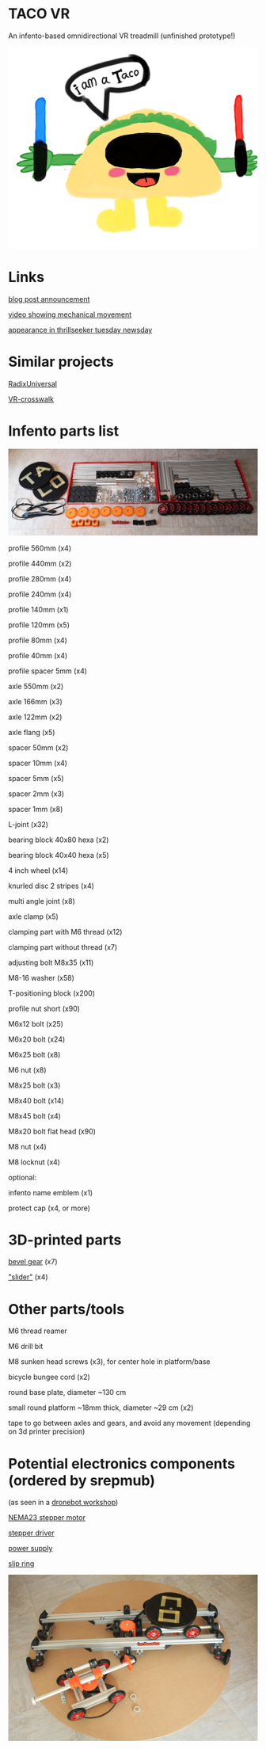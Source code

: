 # TACO VR
An infento-based omnidirectional VR treadmill (unfinished prototype!)

![Screenshot](logo.png)

# Links

[blog post announcement](http://blogfarts.blogspot.com/2022/03/taco-vr-infento-based-omnidirectional.html)

[video showing mechanical movement](https://www.youtube.com/watch?v=YHPXaN3H2HI)

[appearance in thrillseeker tuesday newsday](https://www.youtube.com/watch?v=JtDdllBYgaA)

# Similar projects

[RadixUniversal](https://www.youtube.com/watch?v=7YEqCsvkD60)

[VR-crosswalk](https://www.youtube.com/watch?v=GcSgNpcmdVs)

# Infento parts list

![parts](parts.jpg)

profile 560mm (x4)

profile 440mm (x2)

profile 280mm (x4)

profile 240mm (x4)

profile 140mm (x1)

profile 120mm (x5)

profile 80mm  (x4)

profile 40mm  (x4)

profile spacer 5mm (x4)

axle 550mm (x2)

axle 166mm (x3)

axle 122mm (x2)

axle flang (x5)

spacer 50mm (x2)

spacer 10mm (x4)

spacer 5mm  (x5)

spacer 2mm  (x3)

spacer 1mm  (x8)

L-joint (x32)

bearing block 40x80 hexa (x2)

bearing block 40x40 hexa (x5)

4 inch wheel (x14)

knurled disc 2 stripes (x4)

multi angle joint (x8)

axle clamp (x5)

clamping part with M6 thread (x12)

clamping part without thread (x7)

adjusting bolt M8x35 (x11)

M8-16 washer (x58)

T-positioning block (x200)

profile nut short (x90)

M6x12 bolt (x25)

M6x20 bolt (x24)

M6x25 bolt (x8)

M6 nut (x8)

M8x25 bolt (x3)

M8x40 bolt (x14)

M8x45 bolt (x4)

M8x20 bolt flat head (x90)

M8 nut (x4)

M8 locknut (x4)

optional:

infento name emblem (x1)

protect cap (x4, or more)

# 3D-printed parts

[bevel gear](https://www.thingiverse.com/thing:5179582) (x7)

["slider"](https://www.thingiverse.com/thing:5254832) (x4)

# Other parts/tools

M6 thread reamer

M6 drill bit

M8 sunken head screws (x3), for center hole in platform/base

bicycle bungee cord (x2)

round base plate, diameter ~130 cm

small round platform ~18mm thick, diameter ~29 cm (x2)

tape to go between axles and gears, and avoid any movement (depending on 3d printer precision)

# Potential electronics components (ordered by srepmub)

(as seen in a [dronebot workshop](https://www.youtube.com/watch?v=iY_4YOlpqyI))

[NEMA23 stepper motor](https://www.robotshop.com/en/nema-23-bipolar-425ozin-42a-57x57x114mm-4-wires-stepper-motor.html)

[stepper driver](https://www.robotshop.com/en/20-80v-24-72a-digital-stepper-motor-driver-nema-34.html)

[power supply](https://www.conrad.com/p/mean-well-rsp-320-24-acdc-psu-module-enclosure-134-a-3216-w-24-v-dc-1293056)

[slip ring](https://www.amazon.nl/dp/B08NVK6C85/ref=pe_28126711_487102941_TE_SCE_3p_dp_1)

![Screenshot](taco.jpg)
